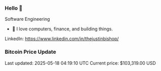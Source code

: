 ### Hello 🤙  

Software Engineering

- 🔭 I love computers, finance, and building things.
  
LinkedIn: https://www.linkedin.com/in/thejustinbishop/  











































































































































































































































### Bitcoin Price Update
Last updated: 2025-05-18 04:19:10 UTC
Current price: $103,319.00 USD
